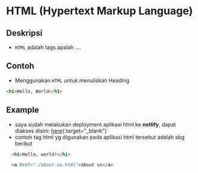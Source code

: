 # HTML (Hypertext Markup Language)

## Deskripsi
- `HTML` adalah tags apalah ....

## Contoh
- Menggunakan `HTML` untuk menuliskan Heading

```html
<h1>Hello, World</h1>
```

## Example
- saya sudah melakukan deployment aplikasi html ke **netlify**, dapat diakses disini: [here](https://dazzling-gumdrop-2ee0b1.netlify.app/){:target="_blank"}
- contoh tag html yg digunakan pada aplikasi html tersebut adalah sbg berikut

```html
  <h1>Hello, world!</h1>

  <a href="./about-us.html">about us</a>
```

